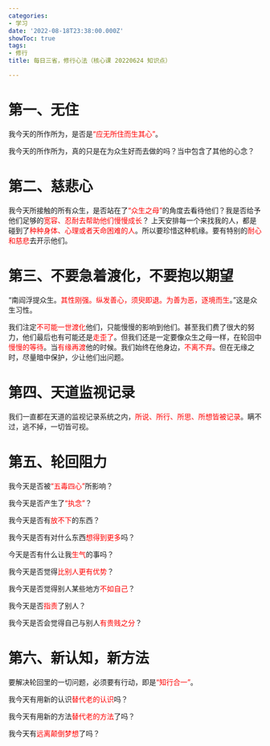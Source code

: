 ```yaml
---
categories:
- 学习
date: '2022-08-18T23:38:00.000Z'
showToc: true
tags:
- 修行
title: 每日三省，修行心法（核心课 20220624 知识点）

---
```




# 第一、无住

我今天的所作所为，是否是<font color=red>“应无所住而生其心”</font>。

我今天的所作所为，真的只是在为众生好而去做的吗？当中包含了其他的心念？

# 第二、慈悲心

我今天所接触的所有众生，是否站在了<font color=red>“众生之母”</font>的角度去看待他们？我是否给予他们足够的<font color=red>宽容、忍耐去帮助他们慢慢成长</font>？
上天安排每一个来找我的人，都是碰到了<font color=red>种种身体、心理或者天命困难的人</font>。所以要珍惜这种机缘。要有特别的<font color=red>耐心和慈悲</font>去开示他们。

# 第三、不要急着渡化，不要抱以期望

“南阎浮提众生。<font color=red>其性刚强。纵发善心，须臾即退。为善为恶，逐境而生</font>。”这是众生习性。

我们注定<font color=red>不可能一世渡化</font>他们，只能慢慢的影响到他们。甚至我们费了很大的努力，他们最后也有可能还是<font color=red>走歪了</font>。但我们还是一定要像众生之母一样，在轮回中<font color=red>慢慢的等待</font>。当<font color=red>有缘再渡</font>他的时候。我们始终在他身边，<font color=red>不离不弃</font>。但在无缘之时，尽量暗中保护，少让他们出问题。

# 第四、天道监视记录

我们一直都在天道的监视记录系统之内，<font color=red>所说、所行、所思、所想皆被记录</font>。瞒不过，逃不掉，一切皆可视。

# 第五、轮回阻力

我今天是否被<font color=red>“五毒四心”</font>所影响？

我今天是否产生了<font color=red>“执念”</font>？

我今天是否有<font color=red>放不下</font>的东西？

我今天是否有对什么东西<font color=red>想得到更多</font>吗？

今天是否有什么让我<font color=red>生气</font>的事吗？

我今天是否觉得<font color=red>比别人更有优势</font>？

我今天是否觉得别人某些地方<font color=red>不如自己</font>？

我今天是否<font color=red>指责</font>了别人？

我今天是否会觉得自己与别人<font color=red>有贵贱之分</font>？

# 第六、新认知，新方法

要解决轮回里的一切问题，必须要有行动，即是<font color=red>“知行合一”</font>。

我今天有用新的认识<font color=red>替代老的认识</font>吗？

我今天有用新的方法<font color=red>替代老的方法</font>了吗？

我今天有<font color=red>远离颠倒梦想</font>了吗？



